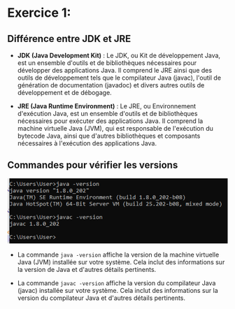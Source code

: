 # Exercice 1:

## Différence entre JDK et JRE

- **JDK (Java Development Kit)** :
  Le JDK, ou Kit de développement Java, est un ensemble d'outils et de bibliothèques nécessaires pour développer des applications Java. Il comprend le JRE ainsi que des outils de développement tels que le compilateur Java (javac), l'outil de génération de documentation (javadoc) et divers autres outils de développement et de débogage.

- **JRE (Java Runtime Environment)** :
  Le JRE, ou Environnement d'exécution Java, est un ensemble d'outils et de bibliothèques nécessaires pour exécuter des applications Java. Il comprend la machine virtuelle Java (JVM), qui est responsable de l'exécution du bytecode Java, ainsi que d'autres bibliothèques et composants nécessaires à l'exécution des applications Java.

## Commandes pour vérifier les versions
![capture](../assets/version.png)
- La commande `java -version` affiche la version de la machine virtuelle Java (JVM) installée sur votre système. Cela inclut des informations sur la version de Java et d'autres détails pertinents.

- La commande `javac -version` affiche la version du compilateur Java (javac) installée sur votre système. Cela inclut des informations sur la version du compilateur Java et d'autres détails pertinents.
